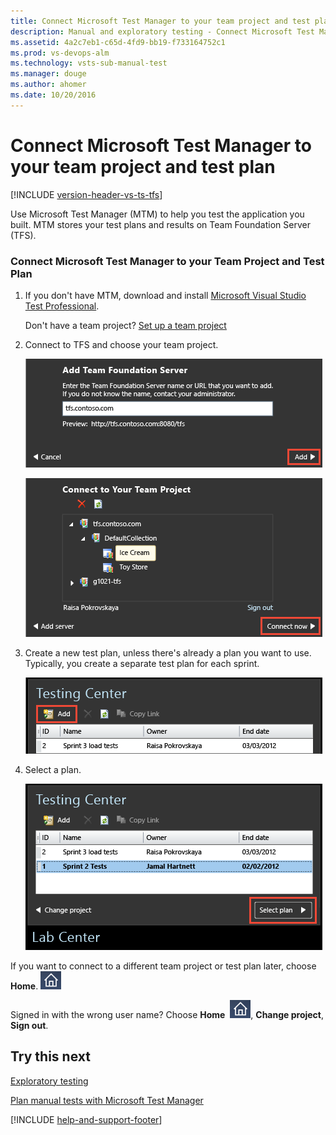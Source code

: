 ```yaml
---
title: Connect Microsoft Test Manager to your team project and test plan
description: Manual and exploratory testing - Connect Microsoft Test Manager to your team project and test plan
ms.assetid: 4a2c7eb1-c65d-4fd9-bb19-f733164752c1
ms.prod: vs-devops-alm
ms.technology: vsts-sub-manual-test
ms.manager: douge
ms.author: ahomer
ms.date: 10/20/2016
---
```


# Connect Microsoft Test Manager to your team project and test plan

[!INCLUDE [version-header-vs-ts-tfs](../_shared/version-header-vs-ts-tfs.md)] 

Use Microsoft Test Manager (MTM) to help you test the application you built. MTM stores your test plans and results on Team Foundation Server (TFS).  
  
### Connect Microsoft Test Manager to your Team Project and Test Plan  
  
1. If you don't have MTM, download and install [Microsoft Visual Studio Test Professional](https://www.visualstudio.com/downloads/).  
  
   Don't have a team project? [Set up a team project](../../accounts/create-team-project.md)  
  
1. Connect to TFS and choose your team project.  
  
   ![Enter the name of a Team Foundation server.](_img/connect-microsoft-test-manager-to-your-team-project-and-test-plan/almt_connect1.png)  
  
   ![Expand the server name and choose a project.](_img/connect-microsoft-test-manager-to-your-team-project-and-test-plan/almt_connect2.png)  
  
1. Create a new test plan, unless there's already a plan you want to use. Typically, you create a separate test plan for each sprint.  
  
   ![Add a new test plan.](_img/connect-microsoft-test-manager-to-your-team-project-and-test-plan/almt_connect4.png)  
  
1. Select a plan.  
  
   ![Select an existing plan, or choose Add.](_img/connect-microsoft-test-manager-to-your-team-project-and-test-plan/almt_connect3.png)  
  
If you want to connect to a different team project or test plan later, choose **Home**. ![Home button in Microsoft Test Manager](_img/connect-microsoft-test-manager-to-your-team-project-and-test-plan/mtm_homeicon.png)  
  
Signed in with the wrong user name? Choose **Home**&nbsp; ![Home button in Microsoft Test Manager](_img/connect-microsoft-test-manager-to-your-team-project-and-test-plan/mtm_homeicon.png), **Change project**, **Sign out**.  
  
## Try this next 
 
[Exploratory testing](exploratory-testing-using-microsoft-test-manager.md)  
  
[Plan manual tests with Microsoft Test Manager](plan-manual-tests-with-microsoft-test-manager.md)

[!INCLUDE [help-and-support-footer](../_shared/help-and-support-footer.md)] 

